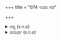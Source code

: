 +++
title = "074 ಇವರು ಗಡ"

+++

<details><summary>ಗದ್ಯ (ಕ.ಗ.ಪ) </summary>

74. "ಓಹೋ ಇವರು ಶಿಕ್ಷಿಸುವ ಯಜ್ಞದಲ್ಲಿ ದೀಕ್ಷಿತರಂತೆ ! ಕುಟಿಲತನದಲ್ಲಿ ಭಂಡರಾದವರು ನೀವೋ ನಾವೋ ? ಆ ಮಾತು ಹಾಗಿರಲಿ, ಕುಟಿಲತನದಲ್ಲಿ ಧೈರ್ಯಶಾಲಿಗಳಿದ್ದೀರಿ. ನಿಮ್ಮ ಸಾಹಸ ಚೆನ್ನಾಗಿದೆ. ನಿಮ್ಮ ನಿಜ ಸಂಗತಿಯನ್ನು ವಿವರಿಸಿ. ನೀವು ಯಾರು ಹೇಳಿ" ಎಂದ ಜರಾಸಂಧ.
</details>

<details><summary>ಪದಾರ್ಥ (ಕ.ಗ.ಪ) </summary>

ಸವನ-ಯಜ್ಞ, ಕೈತವ-ಮೋಸ, ಕವಡುತನ-ಕುಟಿಲತೆ  
ಅದಕ್ಕೆ ಜರಾಸಂಧನು ಓಹೋ ! ಇವರು ಜಗದೊಳಗೆ-ಈ ಲೋಕದಲ್ಲಿ, ಶಿಕ್ಷಾಸವನದಲಿ-ಶಿಕ್ಷಿಸುವ ಯಜ್ಞದಲ್ಲಿ, ದೀಕ್ಷಿತರು ಗಡ-ದೀಕ್ಷೆಯನ್ನು ಕೈಕೊಂಡಿರುವವರಲ್ಲವೆ ? ಕೈತವದ ಭಂಡರು-ಮೋಸದಿಂದನಡೆದುಕೊಳ್ಳು ಭಂಡರು ನೀವೊ ನಾವೋ, ಸಾಕು ಅದು ಅಂತಿರಲಿ-ಹಾಗಿರಲಿ, ಕವಡುತನದಲಿ-ಮೋಸಮಾಡುವುದರಲ್ಲಿ, ದಿಟ್ಟರಹಿರಿ-ಧೈರ್ಯಶಾಲಿಗಳು, ಅಂಘವಣೆ-ನಿಮ್ಮ ಸಾಹಸ, ಉದ್ದೇಶ  
ಒಳ್ಳಿತು-ಒಳ್ಳೆಯದು, ನಿಮ್ಮ ನಿಜವನು ವಿವರಿಸಿರೆ-ನಿಮ್ಮ ನಿಜ ಸಂಗತಿಯನ್ನು ವಿವರಿಸಿರಯ್ಯ, ನೀವಾರು ಹೇಳಿ-ಎಂದು
</details>
